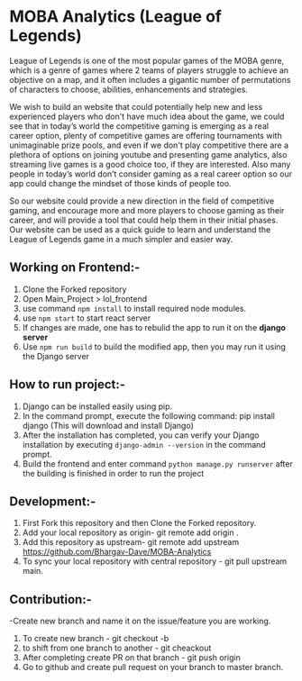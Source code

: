 
# MOBA Analytics (League of Legends)

League of Legends is one of the most popular games of the MOBA genre, which is a genre of games where 2 teams of players struggle to achieve an objective on a map, and it often includes a gigantic number of permutations of characters to choose, abilities, enhancements and strategies.

We wish to build an website that could potentially help new and less experienced players who don't have much idea about the game, we could see that in today’s world the competitive gaming is emerging as a real career option, plenty of competitive games are offering tournaments with unimaginable prize pools, and even if we don't play competitive there are a plethora of options on joining youtube and presenting game analytics, also streaming live games is a good choice too, if they are interested. Also many people in today’s world don’t consider gaming as a real career option so our app could change the mindset of those kinds of people too.

So our website could provide a new direction in the field of competitive gaming, and encourage more and more players to choose gaming as their career, and will provide a tool that could help them in their initial phases. Our website can be used as a quick guide to learn and understand the League of Legends game in a much simpler and easier way.

## Working on Frontend:-
1. Clone the Forked repository
2. Open Main_Project > lol_frontend
3. use command `npm install` to install required node modules.
4. use `npm start` to start react server
5. If changes are made, one has to rebulid the app to run it on the **django server**
6. Use `npm run build` to build the modified app, then you may run it using the Django server


## How to run project:-
1. Django can be installed easily using pip.
2. In the command prompt, execute the following command: pip install django (This will download and install Django)
3. After the installation has completed, you can verify your Django installation by executing `django-admin --version` in the command prompt.
4. Build the frontend and enter command `python manage.py runserver` after the building is finished in order to run the project

## Development:-
1. First Fork this repository and then Clone the Forked repository.
2. Add your local repository as origin- git remote add origin <your-url>.
3. Add this repository as upstream- git remote add upstream https://github.com/Bhargav-Dave/MOBA-Analytics
4. To sync your local repository with central repository - git pull upstream main.

## Contribution:-
-Create new branch and name it on the issue/feature you are working.
1. To create new branch - git checkout -b <branch-name>
2. to shift from one branch to another - git cheackout <branch-name>
3. After completing create PR on that branch - git push origin <branch-name>
4. Go to github and create pull request on your branch to master branch.




